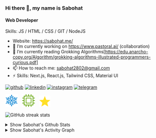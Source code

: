 ### Hi there 👋, my name is Sabohat
#### Web Developer

Skills: JS / HTML / CSS / GIT / NodeJS

- Website: https://sabohat.me/
- 🔭 I’m currently working on https://www.pastoral.ai/ (collaboration)
- 🌱 I’m currently reading Grokking Algorithms[https://edu.anarcho-copy.org/Algorithm/grokking-algorithms-illustrated-programmers-curious.pdf]
- 📫 How to reach me: sabohat2802@gmail.com 
- ⚡ Skills: Next.js, React.js, Tailwind CSS, Material UI


[<img src='https://cdn.jsdelivr.net/npm/simple-icons@3.0.1/icons/github.svg' alt='github' height='40'>](https://github.com/sabohat)  [<img src='https://cdn.jsdelivr.net/npm/simple-icons@3.0.1/icons/linkedin.svg' alt='linkedin' height='40'>](https://www.linkedin.com/in/sabokhat-kalandarova/)  [<img src='https://cdn.jsdelivr.net/npm/simple-icons@3.0.1/icons/instagram.svg' alt='instagram' height='40'>](https://www.instagram.com/s_a_b_o_h_a_t/)  [<img src='https://cdn.jsdelivr.net/npm/simple-icons@3.0.1/icons/telegram.svg' alt='telegram' height='40'>](sabokhat_k)  

<a href='https://archiveprogram.github.com/'><img src='https://raw.githubusercontent.com/acervenky/animated-github-badges/master/assets/acbadge.gif' width='40' height='40'></a> <a href='https://docs.github.com/en/developers'><img src='https://raw.githubusercontent.com/acervenky/animated-github-badges/master/assets/devbadge.gif' width='40' height='40'></a> <a href='https://stars.github.com/'><img src='https://raw.githubusercontent.com/acervenky/animated-github-badges/master/assets/starbadge.gif' width='35' height='35'></a> 

![GitHub streak stats](https://github-readme-streak-stats.herokuapp.com/?user=sabohat)

<details>
  <summary> Show Sabohat's Github Stats</summary>
  <br>
  
  <a href="#">
    <img align="center" alt="Sabohat Most Used Languages" src="https://github-readme-stats.vercel.app/api/top-langs/?username=sabohat&layout=compact&langs_count=10&hide_border=true&show_icons=true&title_color=fff&icon_color=fff&text_color=fff&bg_color=000000" />
  </a>
  
  <a href="#">
    <img align="center" alt="Sabohat's Github Stats" src="https://github-readme-stats.vercel.app/api?username=sabohat&count_private=true&hide_border=true&show_icons=true&title_color=fff&icon_color=fff&text_color=fff&bg_color=000000" />
  </a>
</details>
  
<details>
  <summary> Show Sabohat's Activity Graph </summary>
  <br>
  <a href="#">
    <img align="center" alt="Sabohat's Activity Graph" src="https://activity-graph.herokuapp.com/graph?username=sabohat&show_icons=true&title_color=fff&icon_color=fff&text_color=fff&bg_color=000000" />
  </a>

</details>

